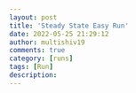 ```yaml
---
layout: post
title: 'Steady State Easy Run'
date: 2022-05-25 21:29:12
author: multishiv19
comments: true
category: [runs]
tags: [Run]
description: 
---
```


<div width='100%' class='strava-embed-placeholder' data-embed-type='activity' data-embed-id='7199438962'></div>
<script src='https://strava-embeds.com/embed.js'></script>
